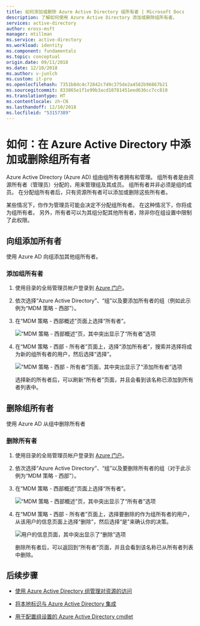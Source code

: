 ```yaml
---
title: 如何添加或删除 Azure Active Directory 组所有者 | Microsoft Docs
description: 了解如何使用 Azure Active Directory 添加或删除组所有者。
services: active-directory
author: eross-msft
manager: mtillman
ms.service: active-directory
ms.workload: identity
ms.component: fundamentals
ms.topic: conceptual
origin.date: 09/11/2018
ms.date: 12/10/2018
ms.author: v-junlch
ms.custom: it-pro
ms.openlocfilehash: 7351b8dc4c72842c749c375de2a4582b96867b21
ms.sourcegitcommit: 833865e1f1e99b3acd10781451eed636cc7cc810
ms.translationtype: HT
ms.contentlocale: zh-CN
ms.lasthandoff: 12/10/2018
ms.locfileid: "53157389"
---
```

# <a name="how-to-add-or-remove-group-owners-in-azure-active-directory"></a>如何：在 Azure Active Directory 中添加或删除组所有者
Azure Active Directory (Azure AD) 组由组所有者拥有和管理。 组所有者是由资源所有者（管理员）分配的，用来管理组及其成员。 组所有者并非必须是组的成员。 在分配组所有者后，只有资源所有者可以添加或删除这些所有者。

某些情况下，你作为管理员可能会决定不分配组所有者。 在这种情况下，你将成为组所有者。 另外，所有者可以为其组分配其他所有者，除非你在组设置中限制了此权限。

## <a name="add-an-owner-to-a-group"></a>向组添加所有者
使用 Azure AD 向组添加其他组所有者。

### <a name="to-add-a-group-owner"></a>添加组所有者
1. 使用目录的全局管理员帐户登录到 [Azure 门户](https://portal.azure.cn)。

2. 依次选择“Azure Active Directory”、“组”以及要添加所有者的组（例如此示例为“MDM 策略 - 西部”）。

3. 在“MDM 策略 - 西部概述”页面上选择“所有者”。

    ![“MDM 策略 - 西部概述”页，其中突出显示了“所有者”选项](./media/active-directory-accessmanagement-managing-group-owners/add-owners-option-overview-blade.png)

4. 在“MDM 策略 - 西部 - 所有者”页面上，选择“添加所有者”，搜索并选择将成为新的组所有者的用户，然后选择“选择”。

    ![“MDM 策略 - 西部 - 所有者”页面，其中突出显示了“添加所有者”选项](./media/active-directory-accessmanagement-managing-group-owners/add-owners-owners-blade.png)

    选择新的所有者后，可以刷新“所有者”页面，并且会看到该名称已添加到所有者列表中。

## <a name="remove-an-owner-from-a-group"></a>删除组所有者
使用 Azure AD 从组中删除所有者

### <a name="to-remove-an-owner"></a>删除所有者
1. 使用目录的全局管理员帐户登录到 [Azure 门户](https://portal.azure.cn)。

2. 依次选择“Azure Active Directory”、“组”以及要删除所有者的组（对于此示例为“MDM 策略 - 西部”）。

3. 在“MDM 策略 - 西部概述”页面上选择“所有者”。

    ![“MDM 策略 - 西部概述”页，其中突出显示了“所有者”选项](./media/active-directory-accessmanagement-managing-group-owners/remove-owners-option-overview-blade.png)

4. 在“MDM 策略 - 西部 - 所有者”页面上，选择要删除的作为组所有者的用户，从该用户的信息页面上选择“删除”，然后选择“是”来确认你的决策。

    ![用户的信息页面，其中突出显示了“删除”选项](./media/active-directory-accessmanagement-managing-group-owners/remove-owner-info-blade.png)

    删除所有者后，可以返回到“所有者”页面，并且会看到该名称已从所有者列表中删除。

## <a name="next-steps"></a>后续步骤
- [使用 Azure Active Directory 组管理对资源的访问](active-directory-manage-groups.md)

- [将本地标识与 Azure Active Directory 集成](../hybrid/whatis-hybrid-identity.md)

- [用于配置组设置的 Azure Active Directory cmdlet](../users-groups-roles/groups-settings-v2-cmdlets.md)

<!-- Update_Description: wording update -->